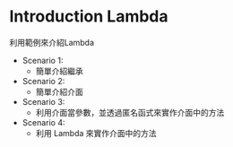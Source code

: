 # Introduction Lambda
利用範例來介紹Lambda

- Scenario 1:
  - 簡單介紹繼承
- Scenario 2:
  - 簡單介紹介面
- Scenario 3:
  - 利用介面當參數，並透過匿名函式來實作介面中的方法
- Scenario 4:
  - 利用 Lambda 來實作介面中的方法
